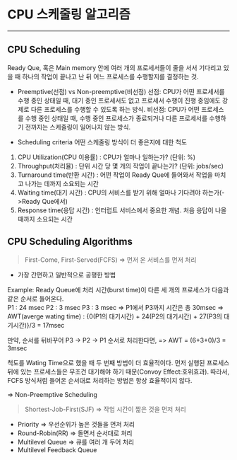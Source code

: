# CPU 스케줄링 알고리즘
------------------------------------------------
## CPU Scheduling
Ready Que, 혹은 Main memory 안에 여러 개의 프로세서들이 줄을 서서 기다리고 있을 때 하나의 작업이 끝나고 난 뒤 어느 프로세스를 수행할지를 결정하는 것.

* Preemptive(선점) vs Non-preemptive(비선점)
선점: CPU가 어떤 프로세서를 수행 중인 상태일 때, 대기 중인 프로세서도 없고 프로세서 수행이 진행 중임에도 강제로 다른 프로세스를 수행할 수 있도록 하는 방식.
비선점: CPU가 어떤 프로세스를 수행 중인 상태일 때, 수행 중인 프로세스가 종료되거나 다른 프로세서를 수행하기 전까지는 스케줄링이 일어나지 않는 방식.

* Scheduling criteria
어떤 스케줄링 방식이 더 좋은지에 대한 척도

1. CPU Utilization(CPU 이용률) : CPU가 얼마나 일하는가? (단위: %)
2. Throughput(처리율) : 단위 시간 당 몇 개의 작업이 끝나는가? (단위: jobs/sec)
3. Turnaround time(반환 시간) : 어떤 작업이 Ready Que에 들어와서 작업을 마치고 나가는 데까지 소요되는 시간
4. Waiting time(대기 시간) : CPU의 서비스를 받기 위해 얼마나 기다려야 하는가(->Ready Que에서)
5. Response time(응답 시간) : 인터럽트 서비스에서 중요한 개념. 처음 응답이 나올 때까지 소요되는 시간

## CPU Scheduling Algorithms

> First-Come, First-Served(FCFS) => 먼저 온 서비스를 먼저 처리  
- 가장 간편하고 일반적으로 공평한 방법

Example: Ready Queue에 처리 시간(burst time)이 다른 세 개의 프로세스가 다음과 같은 순서로 들어온다.  
P1 : 24 msec
P2 : 3 msec
P3 : 3 msec
=> P1에서 P3까지 시간은 총 30msec
=> AWT(averge wating time) : {0(P1의 대기시간) + 24(P2의 대기시간) + 27(P3의 대기시간)}/3  = 17msec

만약, 순서를 뒤바꾸어 P3 -> P2 -> P1 순서로 처리한다면,
=> AWT = (6+3+0)/3 = 3msec

척도를 Wating Time으로 했을 때 두 번째 방법이 더 효율적이다. 먼저 실행된 프로세스 뒤에 있는 프로세스들은 무조건 대기해야 하기 때문(Convoy Effect:호위효과).
따라서, FCFS 방식처럼 들어온 순서대로 처리하는 방법은 항상 효율적이지 않다. 

=> Non-Preemptive Scheduling

> Shortest-Job-First(SJF) => 작업 시간이 짧은 것을 먼저 처리  

 
* Priority => 우선순위가 높은 것들을 먼저 처리
* Round-Robin(RR) => 돌면서 순서대로 처리
* Multilevel Queue => 큐를 여러 개 두어 처리
* Multilevel Feedback Queue

